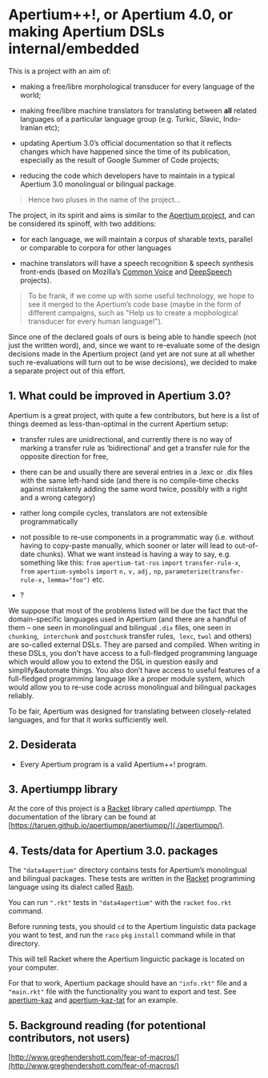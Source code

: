 # Apertium++!, or Apertium 4.0, or making Apertium DSLs internal/embedded

This is a project with an aim of:

* making a free/libre morphological transducer for every language of the
  world;

* making free/libre machine translators for translating between **all**
  related languages of a particular language group \(e.g. Turkic,
  Slavic, Indo-Iranian etc\);

* updating Apertium 3.0’s official documentation so that it reflects
  changes which have happened since the time of its publication,
  especially as the result of Google Summer of Code projects;

* reducing the code which developers have to maintain in a typical
  Apertium 3.0 monolingual or bilingual package.

> Hence two pluses in the name of the project...

The project, in its spirit and aims is similar to the [Apertium
project](https://www.apertium.org), and can be considered its spinoff,
with two additions:

* for each language, we will maintain a corpus of sharable texts,
  parallel or comparable to corpora for other languages

* machine translators will have a speech recognition & speech synthesis
  front-ends \(based on Mozilla’s [Common
  Voice](https://voice.mozilla.org) and
  [DeepSpeech](https://github.com/mozilla/DeepSpeech) projects\).

> To be frank, if we come up with some useful technology, we hope to see
> it merged to the Apertium’s code base \(maybe in the form of different
> campaigns, such as "Help us to create a mophological transducer for
> every human language!"\).

Since one of the declared goals of ours is being able to handle speech
\(not just the written word\), and, since we want to re-evaluate some of
the design decisions made in the Apertium project \(and yet are not sure
at all whether such re-evaluations will turn out to be wise decisions\),
we decided to make a separate project out of this effort.

## 1. What could be improved in Apertium 3.0?

Apertium is a great project, with quite a few contributors, but here is
a list of things deemed as less-than-optimal in the current Apertium
setup:

* transfer rules are unidirectional, and currently there is no way of
  marking a transfer rule as ‘bidirectional’ and get a transfer rule for
  the opposite direction for free,

* there can be and usually there are several entries in a .lexc or .dix
  files with the same left-hand side \(and there is no compile-time
  checks against mistakenly adding the same word twice, possibly with a
  right and a wrong category\)

* rather long compile cycles, translators are not extensible
  programmatically

* not possible to re-use components in a programmatic way \(i.e. without
  having to copy-paste manually, which sooner or later will lead to
  out-of-date chunks\). What we want instead is having a way to say,
  e.g. something like this:
  `from` `apertium-tat-rus` `import` `transfer-rule-x`,
  `from` `apertium-symbols` `import` `n,` `v,` `adj,` `np`,
  `parameterize(transfer-rule-x,` `lemma="foo")` etc.

* ?

We suppose that most of the problems listed will be due the fact that
the domain-specific languages used in Apertium \(and there are a handful
of them – one seen in monolingual and bilingual `.dix` files, one seen
in `chunking`,  `interchunk` and `postchunk` transfer rules,  `lexc`,
`twol` and others\) are so-called external DSLs. They are parsed and
compiled. When writing in these DSLs, you don’t have access to a
full-fledged programming language which would allow you to extend the
DSL in question easily and simplify&automate things. You also don’t have
access to useful features of a full-fledged programming language like a
proper module system, which would allow you to re-use code across
monolingual and bilingual packages reliably.

To be fair, Apertium was designed for translating between
closely-related languages, and for that it works sufficiently well.

## 2. Desiderata

* Every Apertium program is a valid Apertium++! program.

## 3. Apertiumpp library

At the core of this project is a [Racket](https://racket-lang.org/)
library called _apertiumpp_. The documentation of the library can be
found at
[https://taruen.github.io/apertiumpp/apertiumpp/](./apertiumpp/).

## 4. Tests/data for Apertium 3.0. packages

The `"data4apertium"` directory contains tests for Apertium’s
monolingual and bilingual packages. These tests are written in the
[Racket](https://racket-lang.org) programming language using its dialect
called [Rash](https://docs.racket-lang.org/rash/index.html).

You can run `".rkt"` tests in `"data4apertium"` with the
`racket` `foo.rkt` command.

Before running tests, you should `cd` to the Apertium linguistic data
package you want to test, and run the `raco` `pkg` `install` command
while in that directory.

This will tell Racket where the Apertium linguictic package is located
on your computer.

For that to work, Apertium package should have an `"info.rkt"` file and
a `"main.rkt"` file with the functionality you want to export and test.
See [apertium-kaz](https://github.com/apertium/apertium-kaz) and
[apertium-kaz-tat](https://github.com/apertium/apertium-kaz-tat) for an
example.

## 5. Background reading \(for potentional contributors, not users\)

[http://www.greghendershott.com/fear-of-macros/](http://www.greghendershott.com/fear-of-macros/)
